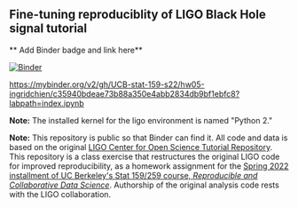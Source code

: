 ## Fine-tuning reproduciblity of LIGO Black Hole signal tutorial

** Add Binder badge and link here**

[![Binder](https://mybinder.org/badge_logo.svg)](https://mybinder.org/v2/gh/UCB-stat-159-s22/hw05-ingridchien/c35940bdeae73b88a350e4abb2834db9bf1ebfc8?labpath=index.ipynb)

https://mybinder.org/v2/gh/UCB-stat-159-s22/hw05-ingridchien/c35940bdeae73b88a350e4abb2834db9bf1ebfc8?labpath=index.ipynb

**Note:** The installed kernel for the ligo environment is named "Python 2." 

**Note:** This repository is public so that Binder can find it. All code and data is based on the original [LIGO Center for Open Science Tutorial Repository](https://github.com/losc-tutorial/LOSC_Event_tutorial). This repository is a class exercise that restructures the original LIGO code for improved reproducibility, as a homework assignment for the [Spring 2022 installment of UC Berkeley's Stat 159/259 course, _Reproducible and Collaborative Data Science_](https://ucb-stat-159-s22.github.io). Authorship of the original analysis code rests with the LIGO collaboration.
